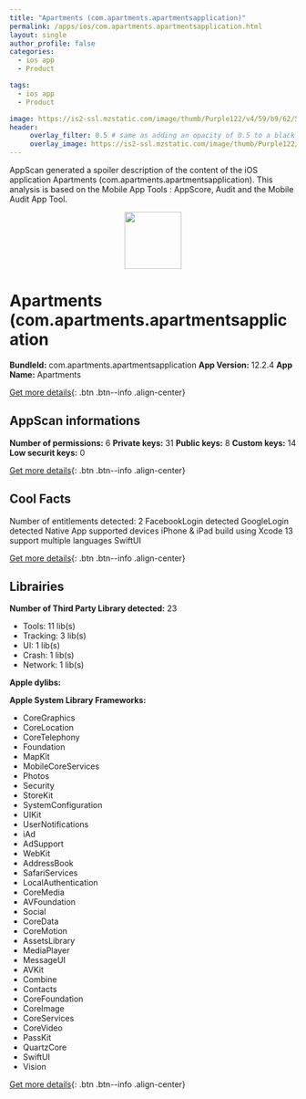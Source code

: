 ```yaml
---
title: "Apartments (com.apartments.apartmentsapplication)"
permalink: /apps/ios/com.apartments.apartmentsapplication.html
layout: single
author_profile: false
categories: 
  - ios app 
  - Product 

tags: 
  - ios app 
  - Product 

image: https://is2-ssl.mzstatic.com/image/thumb/Purple122/v4/59/b9/62/59b962fc-23ed-636b-12d6-0e6ae39b1952/AppIcon-0-1x_U007emarketing-0-7-0-85-220.png/512x512bb.jpg
header: 
     overlay_filter: 0.5 # same as adding an opacity of 0.5 to a black background
     overlay_image: https://is2-ssl.mzstatic.com/image/thumb/Purple122/v4/59/b9/62/59b962fc-23ed-636b-12d6-0e6ae39b1952/AppIcon-0-1x_U007emarketing-0-7-0-85-220.png/512x512bb.jpg
---
```

AppScan generated a spoiler description of the content of the iOS application Apartments (com.apartments.apartmentsapplication). This analysis is based on the Mobile App Tools : AppScore, Audit and the Mobile Audit App Tool.

  
  
<div style="text-align: center;"><img src="https://is2-ssl.mzstatic.com/image/thumb/Purple122/v4/59/b9/62/59b962fc-23ed-636b-12d6-0e6ae39b1952/AppIcon-0-1x_U007emarketing-0-7-0-85-220.png/512x512bb.jpg" width="100" height="100"></div>  
  
# Apartments (com.apartments.apartmentsapplication

**BundleId:** com.apartments.apartmentsapplication
**App Version:** 12.2.4
**App Name:** Apartments


[Get more details](/pricing.html){: .btn .btn--info .align-center}  
  
## AppScan informations 

**Number of permissions:** 6
**Private keys:** 31
**Public keys:** 8
**Custom keys:** 14
**Low securit keys:** 0
  
[Get more details](/pricing.html){: .btn .btn--info .align-center}

## Cool Facts

Number of entitlements detected: 2
FacebookLogin detected
GoogleLogin detected
Native App
supported devices iPhone & iPad
build using Xcode 13
support multiple languages
SwiftUI
  
[Get more details](/pricing.html){: .btn .btn--info .align-center}

## Librairies 
**Number of Third Party Library detected:** 23
- Tools: 11 lib(s)
- Tracking: 3 lib(s)
- UI: 1 lib(s)
- Crash: 1 lib(s)
- Network: 1 lib(s)

**Apple dylibs:**


**Apple System Library Frameworks:**
- CoreGraphics
- CoreLocation
- CoreTelephony
- Foundation
- MapKit
- MobileCoreServices
- Photos
- Security
- StoreKit
- SystemConfiguration
- UIKit
- UserNotifications
- iAd
- AdSupport
- WebKit
- AddressBook
- SafariServices
- LocalAuthentication
- CoreMedia
- AVFoundation
- Social
- CoreData
- CoreMotion
- AssetsLibrary
- MediaPlayer
- MessageUI
- AVKit
- Combine
- Contacts
- CoreFoundation
- CoreImage
- CoreServices
- CoreVideo
- PassKit
- QuartzCore
- SwiftUI
- Vision


  
[Get more details](/pricing.html){: .btn .btn--info .align-center}

